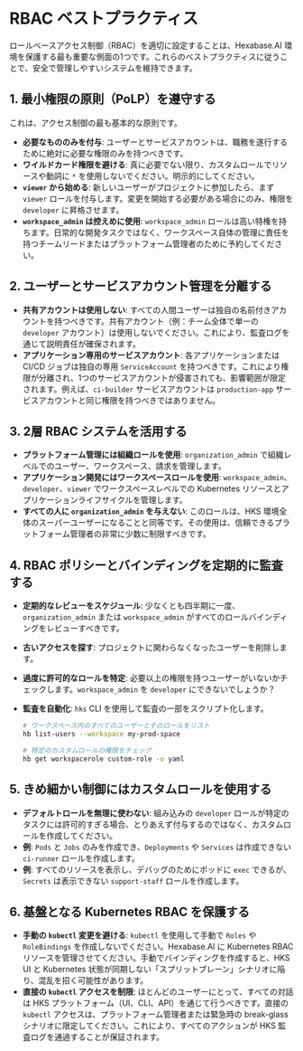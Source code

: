 # RBAC ベストプラクティス

ロールベースアクセス制御（RBAC）を適切に設定することは、Hexabase.AI 環境を保護する最も重要な側面の1つです。これらのベストプラクティスに従うことで、安全で管理しやすいシステムを維持できます。

## 1. 最小権限の原則（PoLP）を遵守する

これは、アクセス制御の最も基本的な原則です。

- **必要なもののみを付与**: ユーザーとサービスアカウントは、職務を遂行するために絶対に必要な権限のみを持つべきです。
- **ワイルドカード権限を避ける**: 真に必要でない限り、カスタムロールでリソースや動詞に `*` を使用しないでください。明示的にしてください。
- **`viewer` から始める**: 新しいユーザーがプロジェクトに参加したら、まず `viewer` ロールを付与します。変更を開始する必要がある場合にのみ、権限を `developer` に昇格させます。
- **`workspace_admin` は控えめに使用**: `workspace_admin` ロールは高い特権を持ちます。日常的な開発タスクではなく、ワークスペース自体の管理に責任を持つチームリードまたはプラットフォーム管理者のために予約してください。

## 2. ユーザーとサービスアカウント管理を分離する

- **共有アカウントは使用しない**: すべての人間ユーザーは独自の名前付きアカウントを持つべきです。共有アカウント（例：チーム全体で単一の `developer` アカウント）は使用しないでください。これにより、監査ログを通じて説明責任が確保されます。
- **アプリケーション専用のサービスアカウント**: 各アプリケーションまたは CI/CD ジョブは独自の専用 `ServiceAccount` を持つべきです。これにより権限が分離され、1つのサービスアカウントが侵害されても、影響範囲が限定されます。例えば、`ci-builder` サービスアカウントは `production-app` サービスアカウントと同じ権限を持つべきではありません。

## 3. 2層 RBAC システムを活用する

- **プラットフォーム管理には組織ロールを使用**: `organization_admin` で組織レベルでのユーザー、ワークスペース、請求を管理します。
- **アプリケーション開発にはワークスペースロールを使用**: `workspace_admin`、`developer`、`viewer` でワークスペースレベルでの Kubernetes リソースとアプリケーションライフサイクルを管理します。
- **すべての人に `organization_admin` を与えない**: このロールは、HKS 環境全体のスーパーユーザーになることと同等です。その使用は、信頼できるプラットフォーム管理者の非常に少数に制限すべきです。

## 4. RBAC ポリシーとバインディングを定期的に監査する

- **定期的なレビューをスケジュール**: 少なくとも四半期に一度、`organization_admin` または `workspace_admin` がすべてのロールバインディングをレビューすべきです。
- **古いアクセスを探す**: プロジェクトに関わらなくなったユーザーを削除します。
- **過度に許可的なロールを特定**: 必要以上の権限を持つユーザーがいないかチェックします。`workspace_admin` を `developer` にできないでしょうか？
- **監査を自動化**: `hks` CLI を使用して監査の一部をスクリプト化します。

  ```bash
  # ワークスペース内のすべてのユーザーとそのロールをリスト
  hb list-users --workspace my-prod-space

  # 特定のカスタムロールの権限をチェック
  hb get workspacerole custom-role -o yaml
  ```

## 5. きめ細かい制御にはカスタムロールを使用する

- **デフォルトロールを無理に使わない**: 組み込みの `developer` ロールが特定のタスクには許可的すぎる場合、とりあえず付与するのではなく、カスタムロールを作成してください。
- **例**: `Pods` と `Jobs` のみを作成でき、`Deployments` や `Services` は作成できない `ci-runner` ロールを作成します。
- **例**: すべてのリソースを表示し、デバッグのためにポッドに `exec` できるが、`Secrets` は表示できない `support-staff` ロールを作成します。

## 6. 基盤となる Kubernetes RBAC を保護する

- **手動の `kubectl` 変更を避ける**: `kubectl` を使用して手動で `Roles` や `RoleBindings` を作成しないでください。Hexabase.AI に Kubernetes RBAC リソースを管理させてください。手動でバインディングを作成すると、HKS UI と Kubernetes 状態が同期しない「スプリットブレーン」シナリオに陥り、混乱を招く可能性があります。
- **直接の `kubectl` アクセスを制限**: ほとんどのユーザーにとって、すべての対話は HKS プラットフォーム（UI、CLI、API）を通じて行うべきです。直接の `kubectl` アクセスは、プラットフォーム管理者または緊急時の break-glass シナリオに限定してください。これにより、すべてのアクションが HKS 監査ログを通過することが保証されます。